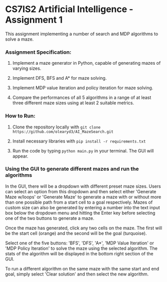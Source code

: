 # CS7IS2 Artificial Intelligence - Assignment 1 

This assignment implementing a number of search and MDP algorithms to solve a maze.

### Assignment Specification: 

1. Implement a maze generator in Python, capable of generating mazes of varying sizes.

2. Implement DFS, BFS and A* for maze solving.

3. Implement MDP value iteration and policy iteration for maze solving.

4. Compare the performances of all 5 algorithms in a range of at least three different maze sizes using at least 2 suitable metrics.
### How to Run:

1. Clone the repository locally with `git clone https://github.com/olearyd3/AI_MazeSearch.git`

2. Install necessary libraries with `pip install -r requirements.txt` 

3. Run the code by typing `python main.py` in your terminal. The GUI will appear.

### Using the GUI to generate different mazes and run the algorithms

In the GUI, there will be a dropdown with different preset maze sizes. Users can select an option from this dropdown and then select either 'Generate Maze w/loops' or 'Generate Maze' to generate a maze with or without more than one possible path from a start cell to a goal respectively. Mazes of custom size can also be generated by entering a number into the text input box below the dropdown menu and hitting the Enter key before selecting one of the two buttons to generate a maze.

Once the maze has generated, click any two cells on the maze. The first will be the start cell (orange) and the second will be the goal (turquoise).

Select one of the five buttons: 'BFS', 'DFS', 'A*', 'MDP Value Iteration' or 'MDP Policy Iteration' to solve the maze using the selected algorithm. The stats of the algorithm will be displayed in the bottom right section of the GUI. 

To run a different algorithm on the same maze with the same start and end goal, simply select 'Clear solution' and then select the new algorithm.
